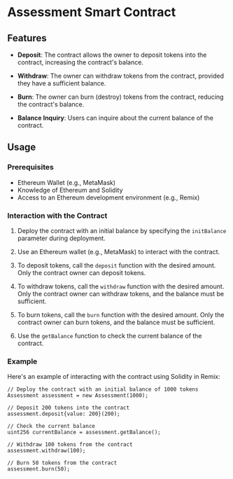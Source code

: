 # Assessment Smart Contract

## Features

- **Deposit**: The contract allows the owner to deposit tokens into the contract, increasing the contract's balance.

- **Withdraw**: The owner can withdraw tokens from the contract, provided they have a sufficient balance.

- **Burn**: The owner can burn (destroy) tokens from the contract, reducing the contract's balance.

- **Balance Inquiry**: Users can inquire about the current balance of the contract.

## Usage

### Prerequisites

- Ethereum Wallet (e.g., MetaMask)
- Knowledge of Ethereum and Solidity
- Access to an Ethereum development environment (e.g., Remix)

### Interaction with the Contract

1. Deploy the contract with an initial balance by specifying the `initBalance` parameter during deployment.

2. Use an Ethereum wallet (e.g., MetaMask) to interact with the contract.

3. To deposit tokens, call the `deposit` function with the desired amount. Only the contract owner can deposit tokens.

4. To withdraw tokens, call the `withdraw` function with the desired amount. Only the contract owner can withdraw tokens, and the balance must be sufficient.

5. To burn tokens, call the `burn` function with the desired amount. Only the contract owner can burn tokens, and the balance must be sufficient.

6. Use the `getBalance` function to check the current balance of the contract.

### Example

Here's an example of interacting with the contract using Solidity in Remix:

```solidity
// Deploy the contract with an initial balance of 1000 tokens
Assessment assessment = new Assessment(1000);

// Deposit 200 tokens into the contract
assessment.deposit{value: 200}(200);

// Check the current balance
uint256 currentBalance = assessment.getBalance();

// Withdraw 100 tokens from the contract
assessment.withdraw(100);

// Burn 50 tokens from the contract
assessment.burn(50);
